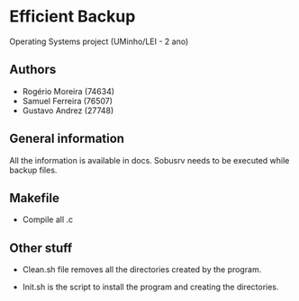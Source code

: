 Efficient Backup
===========

Operating Systems project (UMinho/LEI - 2 ano)

Authors
-----

* Rogério Moreira (74634)
* Samuel Ferreira (76507)
* Gustavo Andrez  (27748)

General information
----------------


All the information is available in docs.
Sobusrv needs to be executed while backup files.


Makefile
--------

* Compile all .c


Other stuff
-------------

* Clean.sh file removes all the directories created by the program.

* Init.sh is the script to install the program and creating the directories.